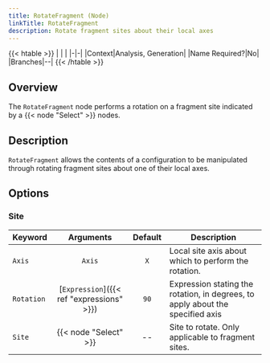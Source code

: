 ```yaml
---
title: RotateFragment (Node)
linkTitle: RotateFragment
description: Rotate fragment sites about their local axes
---
```


{{< htable >}}
| | |
|-|-|
|Context|Analysis, Generation|
|Name Required?|No|
|Branches|--|
{{< /htable >}}

## Overview

The `RotateFragment` node performs a rotation on a fragment site indicated by a {{< node "Select" >}} nodes.

## Description

`RotateFragment` allows the contents of a configuration to be manipulated through rotating fragment sites about one of their local axes.

## Options

### Site

|Keyword|Arguments|Default|Description|
|:------|:--:|:-----:|-----------|
|`Axis`|`Axis`|`X`|Local site axis about which to perform the rotation.|
|`Rotation`|[`Expression`]({{< ref "expressions" >}})|`90`|Expression stating the rotation, in degrees, to apply about the specified axis|
|`Site`|{{< node "Select" >}}|--|Site to rotate. Only applicable to fragment sites.|
